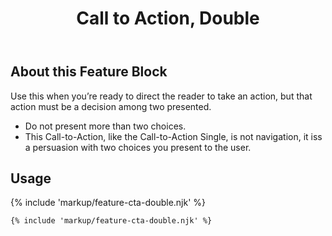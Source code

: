 ﻿---
title: Call to Action, Double
summary: A simple imperative statement with two choice buttons.
tags: feature block
layout: guide
eleventyNavigation:
  key: Call to Action, Double
  parent: Feature Blocks
  excerpt: A simple imperative statement with two choice buttons.
  order: 2
  img: /img/illustrations/illus-cta-2.svg
---

## About this Feature Block

Use this when you’re ready to direct the reader to take an action, but that action must be a decision among two presented. 
  - Do not present more than two choices.
  - This Call-to-Action, like the Call-to-Action Single, is not navigation, it iss a persuasion with two choices you present to the user.

## Usage

{% include 'markup/feature-cta-double.njk' %}

``` html
{% include 'markup/feature-cta-double.njk' %}
```
